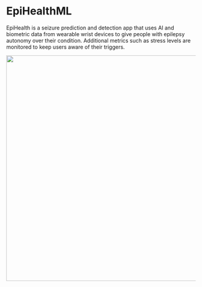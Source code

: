 # EpiHealthML

EpiHealth is a seizure prediction and detection app that uses AI and biometric data from wearable wrist devices to give people with epilepsy autonomy over their condition. Additional metrics such as stress levels are monitored to keep users aware of their triggers.

<img src="https://user-images.githubusercontent.com/34406441/174195546-175c0a0b-d1b9-4b8d-bf3b-fb9f1eae9119.png" width="600" height=auto>
